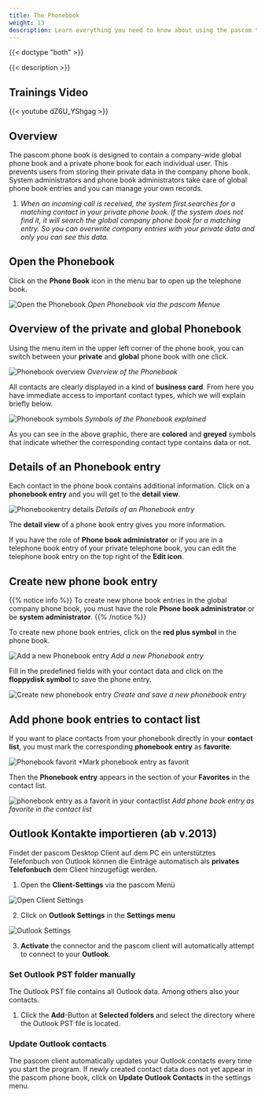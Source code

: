 ```yaml
---
title: The Phonebook
weight: 13
description: Learn everything you need to know about using the pascom telephone book
---
```


{{< doctype "both" >}}
 
{{< description >}}

## Trainings Video

{{< youtube dZ6U_YShgag >}} 


## Overview


The pascom phone book is designed to contain a company-wide global phone book and a private phone book for each individual user. This prevents users from storing their private data in the company phone book. System administrators and phone book administrators take care of global phone book entries and you can manage your own records. 

1. *When an incoming call is received, the system first searches for a matching contact in your private phone book. If the system does not find it, it will search the global company phone book for a matching entry. So you can overwrite company entries with your private data and only you can see this data.* 

## Open the Phonebook

Click on the **Phone Book** icon in the menu bar to open up the telephone book.

![Open the Phonebook](open_phonebook.jpg)
*Open Phonebook via the pascom Menue*
</br>

## Overview of the private and global Phonebook

Using the menu item in the upper left corner of the phone book, you can switch between your **private** and **global** phone book with one click. 


![Phonebook overview](overview_phonebook.en.jpg)
*Overview of the Phonebook*
</br>

All contacts are clearly displayed in a kind of **business card**. From here you have immediate access to important contact types, which we will explain briefly below. 

![Phonebook symbols](symbols_phonebook.en.jpg)
*Symbols of the Phonebook explained*
</br>

As you can see in the above graphic, there are **colored** and **greyed** symbols that indicate whether the corresponding contact type contains data or not. 

## Details of an Phonebook entry

Each contact in the phone book contains additional information. Click on a **phonebook entry** and you will get to the **detail view**. 

![Phonebookentry details](details_phonebook.en.jpg)
*Details of an Phonebook entry*
</br>

The **detail view** of a phone book entry gives you more information. 

If you have the role of **Phone book administrator** or if you are in a telephone book entry of your private telephone book, you can edit the telephone book entry on the top right of the **Edit icon**. 

## Create new phone book entry

{{% notice info %}}
To create new phone book entries in the global company phone book, you must have the role **Phone book administrator** or be **system administrator**.
{{% /notice %}}

To create new phone book entries, click on the **red plus symbol** in the phone book.

![Add a new Phonebook entry](addnew_phonebook.en.jpg)
*Add a new Phonebook entry*
</br>

Fill in the predefined fields with your contact data and click on the **floppydisk symbol** to save the phone entry. 

![Create new phonebook entry](create_phonebook.jpg)
*Create and save a new phonebook entry*
</br>


## Add phone book entries to contact list

If you want to place contacts from your phonebook directly in your **contact list**, you must mark the corresponding **phonebook entry** as **favorite**.

![Phonebook favorit](add_favorit.jpg)
*Mark phonebook entry as favorit

Then the **Phonebook entry** appears in the section of your **Favorites** in the contact list.

![phonebook entry as a favorit in your contactlist](favorit_in_contactlist.jpg)
*Add phone book entry as favorite in the contact list*

## Outlook Kontakte importieren (ab v.2013)

Findet der pascom Desktop Client auf dem PC ein unterstütztes Telefonbuch von Outlook können die Einträge automatisch als **privates Telefonbuch** dem Client hinzugefügt werden.

1. Open the **Client-Settings** via the pascom Menü


![Open Client Settings](open_clientsettings.jpg)
</br>

2. Click on **Outlook Settings** in the **Settings menu**


![Outlook Settings](outlook_settings.en.jpg)
</br>

3. **Activate** the connector and the pascom client will automatically attempt to connect to your **Outlook**.

### Set Outlook PST folder manually

The Outlook PST file contains all Outlook data. Among others also your contacts.

1. Click the **Add**-Button at **Selected folders** and select the directory where the Outlook PST file is located.

### Update Outlook contacts

The pascom client automatically updates your Outlook contacts every time you start the program. If newly created contact data does not yet appear in the pascom phone book, click on **Update Outlook Contacts** in the settings menu.  

<br />
